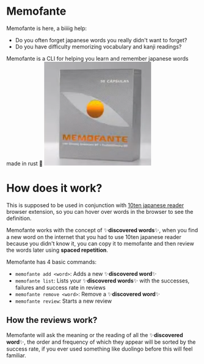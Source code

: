 # Memofante
Memofante is here, a biiiig help:
- Do you often forget japanese words you really didn't want to forget?
- Do you have difficulty memorizing vocabulary and kanji readings?

Memofante is a CLI for helping you learn and remember japanese words made in rust 🦀
![memofante logo](./memofante.png)
# How does it work?

This is supposed to be used in conjunction with 
[10ten japanese reader](https://github.com/birchill/10ten-ja-reader) browser extension, 
so you can hover over words in the browser to see the definition.

Memofante works with the concept of ✨**discovered words**✨, 
when you find a new word on the internet that you had to use 10ten japanese reader 
because you didn't know it, you can copy it to memofante and then review the 
words later using **spaced repetition**.

Memofante has 4 basic commands:
- `memofante add <word>`: Adds a new ✨**discovered word**✨
- `memofante list`: Lists your ✨**discovered words**✨ with the successes, failures and success rate in reviews
- `memofante remove <word>`: Remove a ✨**discovered word**✨
- `memofante review`: Starts a new review

## How the reviews work?

Memofante will ask the meaning or the reading of all the ✨**discovered word**✨, 
the order and frequency of which they appear will be sorted by the success rate, 
if you ever used something like duolingo before this will feel familiar.
